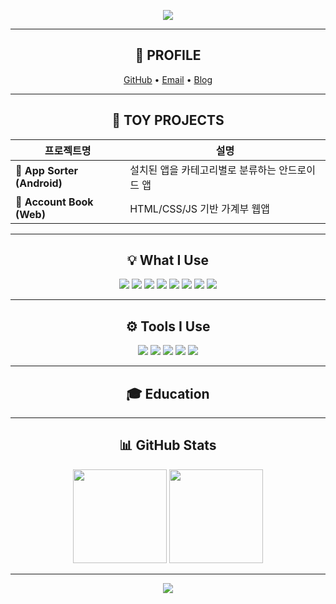 <!-- 상단 배너 -->
<p align="center">
  <img src="https://capsule-render.vercel.app/api?type=soft&color=0:7F7FD5,100:86A8E7&height=180&text=AAAJJWA&fontSize=45&fontColor=ffffff" />
</p>

---

<div align="center">

## 🔖 PROFILE
<a href="https://github.com/AAAJJWA">GitHub</a> • 
<a href="mailto:lsh00071450@gmail.com">Email</a> • 
<a href="https://awsdevstudy.tistory.com/">Blog</a>

---

## 🧩 TOY PROJECTS

| 프로젝트명 | 설명 |
|-------------|-------|
| 🧱 **App Sorter (Android)** | 설치된 앱을 카테고리별로 분류하는 안드로이드 앱 |
| 💸 **Account Book (Web)** | HTML/CSS/JS 기반 가계부 웹앱 |

---

## 💡 What I Use
<img src="https://img.shields.io/badge/Java-ED8B00?style=for-the-badge&logo=openjdk&logoColor=white"/> 
<img src="https://img.shields.io/badge/Spring-6DB33F?style=for-the-badge&logo=spring&logoColor=white"/> 
<img src="https://img.shields.io/badge/JSP-007396?style=for-the-badge&logo=java&logoColor=white"/> 
<img src="https://img.shields.io/badge/HTML5-E34F26?style=for-the-badge&logo=html5&logoColor=white"/> 
<img src="https://img.shields.io/badge/CSS3-1572B6?style=for-the-badge&logo=css3&logoColor=white"/> 
<img src="https://img.shields.io/badge/JavaScript-F7DF1E?style=for-the-badge&logo=javascript&logoColor=black"/> 
<img src="https://img.shields.io/badge/Oracle-F80000?style=for-the-badge&logo=oracle&logoColor=white"/> 
<img src="https://img.shields.io/badge/Tomcat-F8DC75?style=for-the-badge&logo=apachetomcat&logoColor=black"/>

---

## ⚙️ Tools I Use
<img src="https://img.shields.io/badge/Eclipse-2C2255?style=for-the-badge&logo=eclipseide&logoColor=white"/> 
<img src="https://img.shields.io/badge/IntelliJ%20IDEA-000000?style=for-the-badge&logo=intellijidea&logoColor=white"/> 
<img src="https://img.shields.io/badge/VS%20Code-007ACC?style=for-the-badge&logo=visualstudiocode&logoColor=white"/> 
<img src="https://img.shields.io/badge/Git-F05032?style=for-the-badge&logo=git&logoColor=white"/> 
<img src="https://img.shields.io/badge/GitHub-181717?style=for-the-badge&logo=github&logoColor=white"/>

---

## 🎓 Education
<!--
<img src="https://img.shields.io/badge/Inflearn-02C75A?style=for-the-badge"/> 
<img src="https://img.shields.io/badge/Udemy-A435F0?style=for-the-badge"/>
-->
---

## 📊 GitHub Stats
<p align="center">
  <img src="https://github-readme-stats.vercel.app/api?username=AAAJJWA&show_icons=true&theme=tokyonight" height="150"/>  
  <img src="https://github-readme-stats.vercel.app/api/top-langs/?username=AAAJJWA&layout=compact&theme=tokyonight" height="150"/>
</p>

</div>

---

<!-- 하단 배너 -->
<p align="center">
  <img src="https://capsule-render.vercel.app/api?type=waving&color=0:86A8E7,100:91EAE4&height=120&section=footer&text=Thanks%20for%20visiting!%20👋&fontSize=25&fontColor=ffffff" />
</p>
